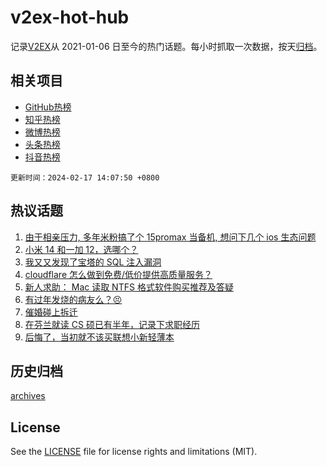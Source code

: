 # v2ex-hot-hub

 记录[V2EX](https://www.v2ex.com/)从 2021-01-06 日至今的热门话题。每小时抓取一次数据，按天[归档](archives)。
 
 ## 相关项目

- [GitHub热榜](https://github.com/snaildev/github-hot-hub)
- [知乎热榜](https://github.com/snaildev/zhihu-hot-hub)
- [微博热榜](https://github.com/snaildev/weibo-hot-hub)
- [头条热榜](https://github.com/snaildev/toutiao-hot-hub)
- [抖音热榜](https://github.com/snaildev/douyin-hot-hub)


 `更新时间：2024-02-17 14:07:50 +0800`

## 热议话题

1. [由于相亲压力, 多年米粉搞了个 15promax 当备机, 想问下几个 ios 生态问题](https://www.v2ex.com/t/1015873)
1. [小米 14 和一加 12，选哪个？](https://www.v2ex.com/t/1015854)
1. [我又又发现了宝塔的 SQL 注入漏洞](https://www.v2ex.com/t/1015934)
1. [cloudflare 怎么做到免费/低价提供高质量服务？](https://www.v2ex.com/t/1015855)
1. [新人求助： Mac 读取 NTFS 格式软件购买推荐及答疑](https://www.v2ex.com/t/1015927)
1. [有过年发烧的病友么？😣](https://www.v2ex.com/t/1015864)
1. [催婚碰上拆迁](https://www.v2ex.com/t/1015872)
1. [在芬兰就读 CS 硕已有半年，记录下求职经历](https://www.v2ex.com/t/1015869)
1. [后悔了，当初就不该买联想小新轻薄本](https://www.v2ex.com/t/1015914)

## 历史归档

[archives](archives)

## License

See the [LICENSE](LICENSE) file for license rights and limitations (MIT).
